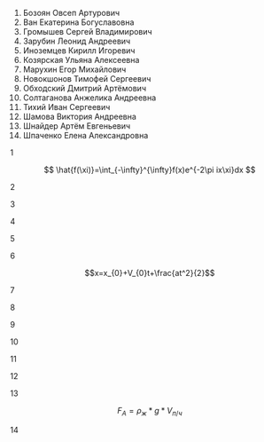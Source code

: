 1. Бозоян Овсеп Артурович
2. Ван Екатерина Богуславовна
3. Громышев Сергей Владимирович
4. Зарубин Леонид Андреевич
5. Иноземцев Кирилл Игоревич
6. Козярская Ульяна Алексеевна
7. Марухин Егор Михайлович
8. Новокшонов Тимофей Сергеевич
9. Обходский Дмитрий Артёмович
10. Солтаганова Анжелика Андреевна
11. Тихий Иван Сергеевич
12. Шамова Виктория Андреевна
13. Шнайдер Артём Евгеньевич
14. Шпаченко Елена Александровна

1 

$$ \hat{f(\xi)}=\int_{-\infty}^{\infty}f(x)e^{-2\pi ix\xi}dx $$


2



3




4



5



6

$$x=x_{0}+V_{0}t+\frac{at^2}{2}$$




7


8



9



10




11




12 



13 


$$ F_{A}=ρ_{ж}*g*V_{п/ч} $$

14


